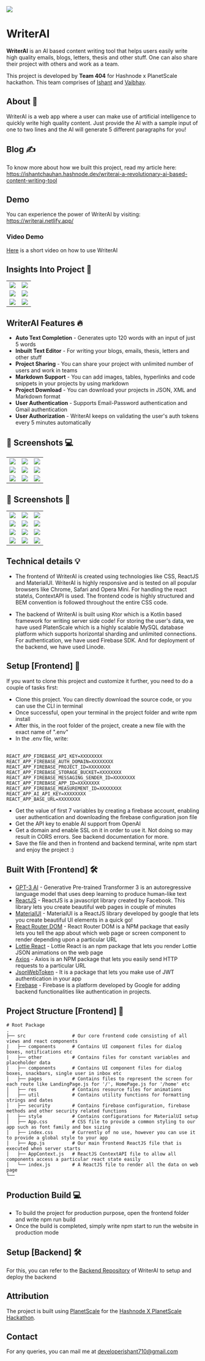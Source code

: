 ![](screenshots/mockups/0.png)

# **WriterAI** 

**WriterAI** is an AI based content writing tool that helps users easily write high quality emails, blogs, letters, thesis and other stuff. One can also share their project with others and work as a team.

This project is developed by **Team 404** for Hashnode x PlanetScale hackathon. This team comprises of [Ishant](https://github.com/ishantchauhan710/) and [Vaibhav](https://github.com/Vaibhav2002).

## About :dart:

WriterAI is a web app where a user can make use of artificial intelligence to quickly write high quality content. Just provide the AI with a sample input of one to two lines and the AI will generate 5 different paragraphs for you!

## Blog :writing_hand:
To know more about how we built this project, read my article here: <br>
https://ishantchauhan.hashnode.dev/writerai-a-revolutionary-ai-based-content-writing-tool

## Demo

You can experience the power of WriterAI by visiting: https://writerai.netlify.app/

### Video Demo

[Here](https://youtu.be/m9J6BRdM-yo) is a short video on how to use WriterAI

## Insights Into Project 🔎
|   |   | 
|---|---|
|![](screenshots/mockups/0.png)| ![](screenshots/mockups/1.png)
|![](screenshots/mockups/2.png)| ![](screenshots/mockups/3.png)
|![](screenshots/mockups/4.png)| ![](screenshots/mockups/5.png)

## WriterAI Features :fire:

- **Auto Text Completion** - Generates upto 120 words with an input of just 5 words
- **Inbuilt Text Editor** - For writing your blogs, emails, thesis, letters and other stuff
- **Project Sharing** - You can share your project with unlimited number of users and work in teams
- **Markdown Support** - You can add images, tables, hyperlinks and code snippets in your projects by using markdown
- **Project Download** - You can download your projects in JSON, XML and Markdown format
- **User Authentication** - Supports Email-Password authentication and Gmail authentication
- **User Authorization** - WriterAI keeps on validating the user's auth tokens every 5 minutes automatically

## 📸 Screenshots :computer:

|   |   |   |
|---|---|---|
|![](screenshots/desktop/landing.jpg)| ![](screenshots/desktop/create.jpg) | ![](screenshots/desktop/create_md.jpg)
|![](screenshots/desktop/create_fab.jpg) | ![](screenshots/desktop/projects.jpg) |![](screenshots/desktop/share.jpg) 
|![](screenshots/desktop/profile.jpg)|![](screenshots/desktop/download.jpg) | ![](screenshots/desktop/made_with.jpg)

## 📸 Screenshots :iphone:

|   |   |   |
|---|---|---|
|![](screenshots/mobile/landing.jpg)| ![](screenshots/mobile/landing2.jpg) | ![](screenshots/mobile/auth_dialog.jpg)
|![](screenshots/mobile/projects.jpg) | ![](screenshots/mobile/project_create.jpg) |![](screenshots/mobile/create.jpg) 
|![](screenshots/mobile/ai1.jpg)|![](screenshots/mobile/ai2.jpg) | ![](screenshots/mobile/markdown.jpg)
|![](screenshots/mobile/share.jpg)|![](screenshots/mobile/download.jpg) | ![](screenshots/mobile/profile.jpg)


## Technical details :bulb:

- The frontend of WriterAI is created using technologies like CSS, ReactJS and MaterialUI. WriterAI is highly responsive and is tested on all popular browsers like Chrome, Safari and Opera Mini. For handling the react state\s, ContextAPI is used. The frontend code is highly structured and BEM convention is followed throughout the entire CSS code.

- The backend of WriterAI is built using Ktor which is a Kotlin based framework for writing server side code! For storing the user's data, we have used PlatenScale which is a highly scalable MySQL database platform which supports horizontal sharding and unlimited connections. For authentication, we have used Firebase SDK. And for deployment of the backend, we have used Linode.


## Setup [Frontend] :pencil:
If you want to clone this project and customize it further, you need to do a couple of tasks first:
* Clone this project. You can directly download the source code, or you can use the CLI in terminal
* Once successful, open your terminal in the project folder and write npm install
* After this, in the root folder of the project, create a new file with the exact name of ".env"
* In the .env file, write:<br><br>

```
REACT_APP_FIREBASE_API_KEY=XXXXXXXX
REACT_APP_FIREBASE_AUTH_DOMAIN=XXXXXXXX
REACT_APP_FIREBASE_PROJECT_ID=XXXXXXXX
REACT_APP_FIREBASE_STORAGE_BUCKET=XXXXXXXX
REACT_APP_FIREBASE_MESSAGING_SENDER_ID=XXXXXXXX
REACT_APP_FIREBASE_APP_ID=XXXXXXXX
REACT_APP_FIREBASE_MEASUREMENT_ID=XXXXXXXX
REACT_APP_AI_API_KEY=XXXXXXXX
REACT_APP_BASE_URL=XXXXXXXX
```


* Get the value of first 7 variables by creating a firebase account, enabling user authentication and downloading the firebase configuration json file
* Get the API key to enable AI support from OpenAI
* Get a domain and enable SSL on it in order to use it. Not doing so may result in CORS errors. See backend documentation for more.
* Save the file and then in frontend and backend terminal, write npm start and enjoy the project :)

## Built With [Frontend] 🛠

* [GPT-3 AI](https://en.wikipedia.org/wiki/GPT-3) - Generative Pre-trained Transformer 3 is an autoregressive language model that uses deep learning to produce human-like text
* [ReactJS](https://reactjs.org/docs/getting-started.html) - ReactJS is a javascript library created by Facebook. This library lets you create beautiful web pages in couple of minutes
* [MaterialUI](https://mui.com/) - MaterialUI is a ReactJS library developed by google that lets you create beautiful UI elements in a quick go!
* [React Router DOM](https://v5.reactrouter.com/web/guides/quick-start) - React Router DOM is a NPM package that easily lets you tell the app about which web page or screen component to render depending upon a particular URL
* [Lottie React](https://www.npmjs.com/package/lottie-react) - Lottie React is an npm package that lets you render Lottie JSON animations on the web page
* [Axios](https://www.npmjs.com/package/axios) - Axios is an NPM package that lets you easily send HTTP requests to a particular URL
* [JsonWebToken](https://www.npmjs.com/package/jsonwebtoken) - It is a package that lets you make use of JWT authentication in your app
* [Firebase](https://en.wikipedia.org/wiki/Firebase) - Firebase is a platform developed by Google for adding backend functionalities like authentication in projects.


## Project Structure [Frontend] :open_file_folder:

    # Root Package
    .
    ├── src                 # Our core frontend code consisting of all views and react components
    |   ├── components      # Contains UI component files for dialog boxes, notifications etc
    |   ├── other           # Contains files for constant variables and placeholder data
    |   ├── components      # Contains UI component files for dialog boxes, snackbars, single user in inbox etc
    │   ├── pages           # Contains files to represent the screen for each route like LandingPage.js for '/', HomePage.js for '/home' etc
    │   ├── res             # Contains resource files for animations
    │   ├── util            # Contains utility functions for formatting strings and dates
    │   ├── security        # Contains firebase configuration, firebase methods and other security related functions
    │   ├── style           # Contains configurations for MaterialUI setup
    │   ├── App.css         # CSS file to provide a common styling to our app such as font family and box sizing
    │   ├── index.css       # Currently of no use, however you can use it to provide a global style to your app
    │   ├── App.js          # Our main frontend ReactJS file that is executed when server starts
    │   ├── AppContext.js   # ReactJS ContextAPI file to allow all components access a particular react state easily
    │   └── index.js        # A ReactJS file to render all the data on web page
    └──

## Production Build :computer:
* To build the project for production purpose, open the frontend folder and write npm run build
* Once the build is completed, simply write npm start to run the website in production mode

## Setup [Backend] 🛠
For this, you can refer to the [Backend Repository](https://github.com/Vaibhav2002/WriterAI-Backend) of WriterAI to setup and deploy the backend

## Attribution
The project is built using [PlanetScale](https://planetscale.com/) for the [Hashnode X PlanetScale Hackathon](https://townhall.hashnode.com/planetscale-hackathon).

## Contact
For any queries, you can mail me at developerishant710@gmail.com



